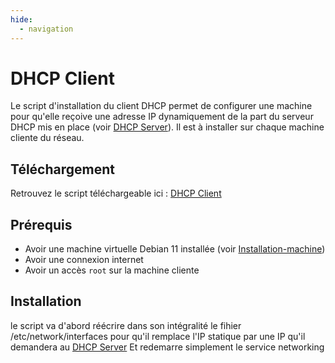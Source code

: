 ```yaml
---
hide:
  - navigation
---
```

# DHCP Client

Le script d'installation du client DHCP permet de configurer une machine pour qu'elle reçoive une adresse IP dynamiquement de la part du serveur DHCP mis en place (voir [DHCP Server](server.md)). Il est à installer sur chaque machine cliente du réseau.

## Téléchargement

Retrouvez le script téléchargeable ici : [DHCP Client](https://raw.githubusercontent.com/AngarosGamer/SAE4/main/dhcp/dhcp_install_client.sh)

## Prérequis

- Avoir une machine virtuelle Debian 11 installée (voir [Installation-machine](../installation-machine.md))
- Avoir une connexion internet
- Avoir un accès `root` sur la machine cliente

## Installation

le script va d'abord réécrire dans son intégralité le fihier /etc/network/interfaces pour qu'il remplace l'IP statique par une IP qu'il demandera au [DHCP Server](server.md)
Et redemarre simplement le service networking
